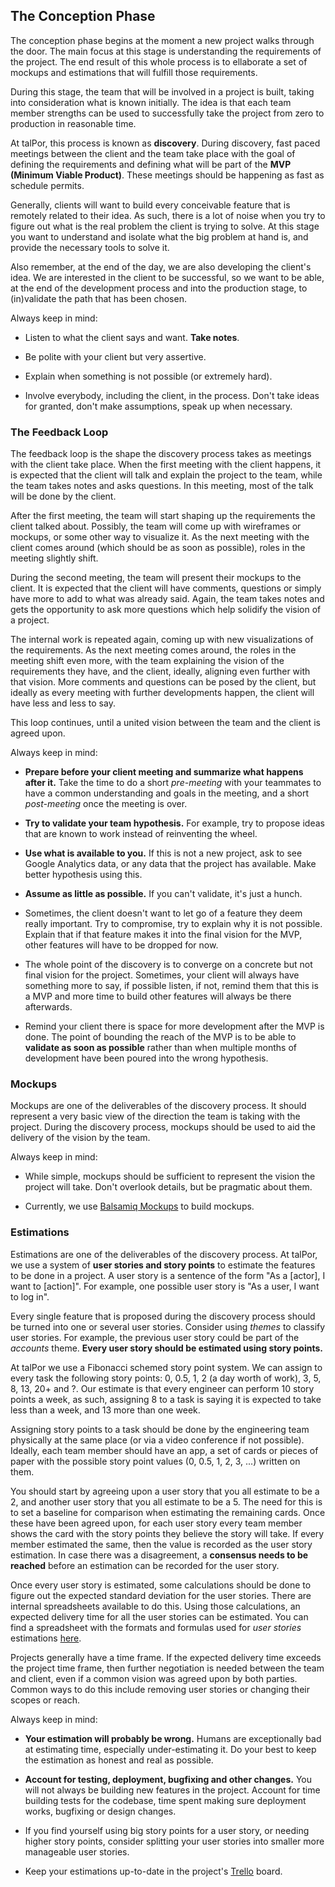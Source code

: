 ## The Conception Phase

The conception phase begins at the moment a new project walks through
the door. The main focus at this stage is understanding the
requirements of the project. The end result of this whole process is to ellaborate
a set of mockups and estimations that will fulfill those requirements.

During this stage, the team that will be involved in a project is
built, taking into consideration what is known initially. The idea is
that each team member strengths can be used to successfully take the
project from zero to production in reasonable time.

At talPor, this process is known as **discovery**. During
discovery, fast paced meetings between the client and the team take
place with the goal of defining the requirements and defining what
will be part of the **MVP (Minimum Viable Product)**. These meetings
should be happening as fast as schedule permits.

Generally, clients will want to build every conceivable feature that
is remotely related to their idea. As such, there is a lot
of noise when you try to figure out what is the real problem the
client is trying to solve. At this stage you want to understand and
isolate what the big problem at hand is, and provide the necessary tools to
solve it.

Also remember, at the end of the day, we are also developing the
client's idea. We are interested in the client to be successful, so we
want to be able, at the end of the development process and into the
production stage, to (in)validate the path that has been chosen.

Always keep in mind:

- Listen to what the client says and want. **Take notes**.

- Be polite with your client but very assertive.

- Explain when something is not possible (or extremely hard).

- Involve everybody, including the client, in the process. Don't take
  ideas for granted, don't make assumptions, speak up when necessary.

### The Feedback Loop

The feedback loop is the shape the discovery process takes as meetings
with the client take place. When the first meeting with the client
happens, it is expected that the client will talk and explain the
project to the team, while the team takes notes and asks questions. In
this meeting, most of the talk will be done by the client.

After the first meeting, the team will start shaping up the
requirements the client talked about. Possibly, the team will come up
with wireframes or mockups, or some other way to visualize it. As the
next meeting with the client comes around (which should be as soon as
possible), roles in the meeting slightly shift.

During the second meeting, the team will present their mockups to the
client. It is expected that the client will have comments, questions
or simply have more to add to what was already said. Again, the team
takes notes and gets the opportunity to ask more questions which help
solidify the vision of a project.

The internal work is repeated again, coming up with new visualizations
of the requirements. As the next meeting comes around, the roles in
the meeting shift even more, with the team explaining the vision of
the requirements they have, and the client, ideally, aligning even
further with that vision. More comments and questions can be posed by
the client, but ideally as every meeting with further developments
happen, the client will have less and less to say.

This loop continues, until a united vision between the team and the
client is agreed upon.

Always keep in mind:

- **Prepare before your client meeting and summarize what happens
  after it.** Take the time to do a short *pre-meeting* with your
  teammates to have a common understanding and goals in the meeting,
  and a short *post-meeting* once the meeting is over.

- **Try to validate your team hypothesis.** For example, try to
  propose ideas that are known to work instead of reinventing the
  wheel.

- **Use what is available to you.** If this is not a new project, ask
  to see Google Analytics data, or any data that the project has
  available. Make better hypothesis using this.

- **Assume as little as possible.** If you can't validate, it's just a
  hunch.

- Sometimes, the client doesn't want to let go of a feature they deem
  really important. Try to compromise, try to explain why it is not
  possible. Explain that if that feature makes it into the final
  vision for the MVP, other features will have to be dropped for now.

- The whole point of the discovery is to converge on a concrete but
  not final vision for the project. Sometimes, your client will always
  have something more to say, if possible listen, if not, remind them
  that this is a MVP and more time to build other features will always
  be there afterwards.

- Remind your client there is space for more development after the MVP
  is done. The point of bounding the reach of the MVP is to be able to
  **validate as soon as possible** rather than when multiple months of
  development have been poured into the wrong hypothesis.

### Mockups

Mockups are one of the deliverables of the discovery process. It
should represent a very basic view of the direction the team is taking
with the project. During the discovery process, mockups should be used
to aid the delivery of the vision by the team.

Always keep in mind:

- While simple, mockups should be sufficient to represent the vision
  the project will take. Don't overlook details, but be pragmatic
  about them.

- Currently, we use [Balsamiq Mockups](https://balsamiq.com/) to build
  mockups.

### Estimations

Estimations are one of the deliverables of the discovery process. At
talPor, we use a system of **user stories and story points** to
estimate the features to be done in a project. A user story is a
sentence of the form "As a [actor], I want to [action]". For example,
one possible user story is "As a user, I want to log in".

Every single feature that is proposed during the discovery process
should be turned into one or several user stories. Consider using
*themes* to classify user stories. For example, the previous user
story could be part of the *accounts* theme. **Every user story should
be estimated using story points.**

At talPor we use a Fibonacci schemed story point system. We can assign
to every task the following story points: 0, 0.5, 1, 2 (a day worth of
work), 3, 5, 8, 13, 20+ and ?. Our estimate is that every engineer can
perform 10 story points a week, as such, assigning 8 to a task is
saying it is expected to take less than a week, and 13 more than one
week.

Assigning story points to a task should be done by the engineering
team physically at the same place (or via a video conference if not
possible). Ideally, each team member should have an app, a set of
cards or pieces of paper with the possible story point values (0, 0.5,
1, 2, 3, ...)  written on them.

You should start by agreeing upon a user story that you all estimate
to be a 2, and another user story that you all estimate to be a 5.
The need for this is to set a baseline for comparison when estimating
the remaining cards. Once these have been agreed upon, for each user
story every team member shows the card with the story points they
believe the story will take. If every member estimated the same, then
the value is recorded as the user story estimation. In case there was
a disagreement, a **consensus needs to be reached** before an
estimation can be recorded for the user story.

Once every user story is estimated, some calculations should be done
to figure out the expected standard deviation for the user
stories. There are internal spreadsheets available to do this. Using
those calculations, an expected delivery time for all the user stories
can be estimated. You can find a spreadsheet with the formats and
formulas used for *user stories* estimations
[here](https://docs.google.com/spreadsheets/d/1g554iY7PNtkny7SXp96G6VEJJrEuNuWEioT5Hu96fHU/edit#gid=0).

Projects generally have a time frame. If the expected delivery time
exceeds the project time frame, then further negotiation is needed
between the team and client, even if a common vision was agreed upon
by both parties. Common ways to do this include removing user stories
or changing their scopes or reach.

Always keep in mind:

- **Your estimation will probably be wrong.** Humans are exceptionally
  bad at estimating time, especially under-estimating it. Do your best to
  keep the estimation as honest and real as possible.

- **Account for testing, deployment, bugfixing and other changes.**
  You will not always be building new features in the project. Account
  for time building tests for the codebase, time spent making sure
  deployment works, bugfixing or design changes.

- If you find yourself using big story points for a user story, or
  needing higher story points, consider splitting your user stories
  into smaller more manageable user stories.

- Keep your estimations up-to-date in the project's
  [Trello](https://trello.com) board.
